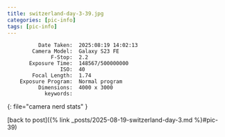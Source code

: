 ```yaml
---
title: switzerland-day-3-39.jpg
categories: [pic-info]
tags: [pic-info]
---
```


```text
          Date Taken:  2025:08:19 14:02:13
        Camera Model:  Galaxy S23 FE
              F-Stop:  2.2
       Exposure Time:  148567/500000000
                 ISO:  40
        Focal Length:  1.74
    Exposure Program:  Normal program
          Dimensions:  4000 x 3000
            keywords:  
```
{: file="camera nerd stats" }

[back to post]({% link _posts/2025-08-19-switzerland-day-3.md %}#pic-39)